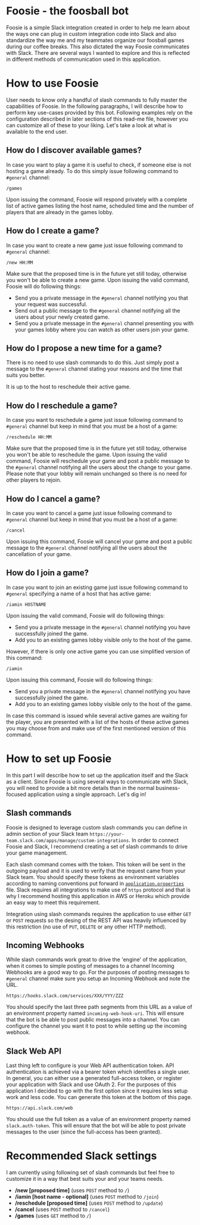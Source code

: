 # Foosie - the foosball bot

Foosie is a simple Slack integration created in order to help me learn about the ways one can plug in custom integration code into Slack and also standardize the way me and my teammates organize our foosball games during our coffee breaks. This also dictated the way Foosie communicates with Slack. There are several ways I wanted to explore and this is reflected in different methods of communication used in this application.

# How to use Foosie
User needs to know only a handful of slash commands to fully master the capabilities of Foosie. In the following paragraphs, I will describe how to perform key use-cases provided by this bot. Following examples rely on the configuration described in later sections of this read-me file, however you can customize all of these to your liking. Let's take a look at what is available to the end user.

## How do I discover available games?
In case you want to play a game it is useful to check, if someone else is not hosting a game already. To do this simply issue following command to `#general` channel:

```
/games
```

Upon issuing the command, Foosie will respond privately with a complete list of active games listing the host name, scheduled time and the number of players that are already in the games lobby.

## How do I create a game?
In case you want to create a new game just issue following command to `#general` channel:

```
/new HH:MM
```

Make sure that the proposed time is in the future yet still today, otherwise you won't be able to create a new game. Upon issuing the valid command, Foosie will do following things:

* Send you a private message in the `#general` channel notifying you that your request was successful.
* Send out a public message to the `#general` channel notifying all the users about your newly created game.
* Send you a private message in the `#general` channel presenting you with your games lobby where you can watch as other users join your game.

## How do I propose a new time for a game?
There is no need to use slash commands to do this. Just simply post a message to the `#general` channel stating your reasons and the time that suits you better.

It is up to the host to reschedule their active game.

## How do I reschedule a game?
In case you want to reschedule a game just issue following command to `#general` channel but keep in mind that you must be a host of a game:

```
/reschedule HH:MM
```

Make sure that the proposed time is in the future yet still today, otherwise you won't be able to reschedule the game. Upon issuing the valid command, Foosie will reschedule your game and post a public message to the `#general` channel notifying all the users about the change to your game. Please note that your lobby will remain unchanged so there is no need for other players to rejoin.

## How do I cancel a game?
In case you want to cancel a game just issue following command to `#general` channel but keep in mind that you must be a host of a game:

```
/cancel
```

Upon issuing this command, Foosie will cancel your game and post a public message to the `#general` channel notifying all the users about the cancellation of your game.

## How do I join a game?

In case you want to join an existing game just issue following command to `#general` specifying a name of a host that has active game:

```
/iamin HOSTNAME
```

Upon issuing the valid command, Foosie will do following things:
* Send you a private message in the `#general` channel notifying you have successfully joined the game.
* Add you to an existing games lobby visible only to the host of the game.

However, if there is only one active game you can use simplified version of this command:

```
/iamin
```

Upon issuing this command, Foosie will do following things:
* Send you a private message in the `#general` channel notifying you have successfully joined the game.
* Add you to an existing games lobby visible only to the host of the game.

In case this command is issued while several active games are waiting for the player, you are presented with a list of the hosts of these active games you may choose from and make use of the first mentioned version of this command.

# How to set up Foosie
In this part I will describe how to set up the application itself and the Slack as a client. Since Foosie is using several ways to communicate with Slack, you will need to provide a bit more details than in the normal business-focused application using a single approach. Let's dig in!

## Slash commands
Foosie is designed to leverage custom slash commands you can define in admin section of your Slack team `https://your-team.slack.com/apps/manage/custom-integrations`. In order to connect Foosie and Slack, I recommend creating a set of slash commands to drive your game management.

Each slash command comes with the token. This token will be sent in the outgoing payload and it is used to verify that the request came from your Slack team. You should specify these tokens as environment variables according to naming conventions put forward in [`application.properties`](https://github.com/JakubStas/foosie/blob/master/src/main/resources/application.properties) file. Slack requires all integrations to make use of `https` protocol and that is why I recommend hosting this application in AWS or Heroku which provide an easy way to meet this requirement.

Integration using slash commands requires the application to use either `GET` or `POST` requests so the desing of the REST API was heavily influenced by this restriction (no use of `PUT`, `DELETE` or any other HTTP method).

## Incoming Webhooks
While slash commands work great to drive the 'engine' of the application, when it comes to simple posting of messages to a channel Incoming Webhooks are a good way to go. For the purposes of posting messages to `#general` channel make sure you setup an Incoming Webhook and note the URL.

```
https://hooks.slack.com/services/XXX/YYY/ZZZ
```

You should specify the last three path segments from this URL as a value of an environment property named `incoming-web-hook-uri`. This will ensure that the bot is be able to post public messages into a channel. You can configure the channel you want it to post to while setting up the incoming webhook.

## Slack Web API
Last thing left to configure is your Web API authentication token. API authentication is achieved via a bearer token which identifies a single user. In general, you can either use a generated full-access token, or register your application with Slack and use OAuth 2. For the purposes of this application I decided to go with the first option since it requires less setup work and less code. You can generate this token at the bottom of this page.

```
https://api.slack.com/web
```

You should use the full token as a value of an environment property named `slack.auth-token`. This will ensure that the bot will be able to post private messages to the user (since the full-access has been granted).

# Recommended Slack settings
I am currently using following set of slash commands but feel free to customize it in a way that best suits your and your teams needs.

* **/new [proposed time]** (uses `POST` method to `/`)
* **/iamin [host name - optional]** (uses `POST` method to `/join`)
* **/reschedule [proposed time]** (uses `POST` method to `/update`)
* **/cancel** (uses `POST` method to `/cancel`)
* **/games** (uses `GET` method to `/`)

